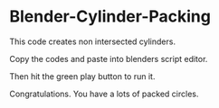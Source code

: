 # Blender-Cylinder-Packing
This code creates non intersected cylinders.


Copy the codes and paste into blenders script editor. 

Then hit the green play button to run it.

Congratulations.
You have a lots of packed circles.


